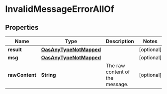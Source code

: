 

# InvalidMessageErrorAllOf

## Properties

Name | Type | Description | Notes
------------ | ------------- | ------------- | -------------
**result** | [**OasAnyTypeNotMapped**](.md) |  |  [optional]
**msg** | [**OasAnyTypeNotMapped**](.md) |  |  [optional]
**rawContent** | **String** | The raw content of the message.  |  [optional]





